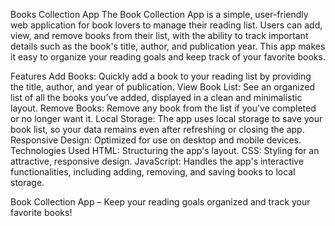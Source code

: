 Books Collection App
The Book Collection App is a simple, user-friendly web application for book lovers to manage their reading list. Users can add, view, and remove books from their list, with the ability to track important details such as the book's title, author, and publication year. This app makes it easy to organize your reading goals and keep track of your favorite books.

Features
Add Books: Quickly add a book to your reading list by providing the title, author, and year of publication.
View Book List: See an organized list of all the books you’ve added, displayed in a clean and minimalistic layout.
Remove Books: Remove any book from the list if you've completed or no longer want it.
Local Storage: The app uses local storage to save your book list, so your data remains even after refreshing or closing the app.
Responsive Design: Optimized for use on desktop and mobile devices.
Technologies Used
HTML: Structuring the app's layout.
CSS: Styling for an attractive, responsive design.
JavaScript: Handles the app's interactive functionalities, including adding, removing, and saving books to local storage.

Book Collection App – Keep your reading goals organized and track your favorite books!

